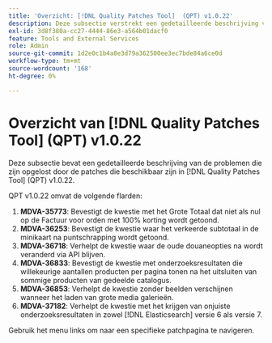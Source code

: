 ```yaml
---
title: 'Overzicht: [!DNL Quality Patches Tool]  (QPT) v1.0.22'
description: Deze subsectie verstrekt een gedetailleerde beschrijving van de kwesties die door de flarden beschikbaar in  [!DNL Quality Patches Tool]  (QPT) v1.0.22 worden bevestigd.
exl-id: 3d8f380a-cc27-4444-86e3-a564b01dacf0
feature: Tools and External Services
role: Admin
source-git-commit: 1d2e0c1b4a8e3d79a362500ee3ec7bde84a6ce0d
workflow-type: tm+mt
source-wordcount: '168'
ht-degree: 0%

---
```


# Overzicht van [!DNL Quality Patches Tool] (QPT) v1.0.22

Deze subsectie bevat een gedetailleerde beschrijving van de problemen die zijn opgelost door de patches die beschikbaar zijn in [!DNL Quality Patches Tool] (QPT) v1.0.22.

QPT v1.0.22 omvat de volgende flarden:

1. **MDVA-35773**: Bevestigt de kwestie met het Grote Totaal dat niet als nul op de Factuur voor orden met 100% korting wordt getoond.
1. **MDVA-36253**: Bevestigt de kwestie waar het verkeerde subtotaal in de minikaart na puntschrapping wordt getoond.
1. **MDVA-36718**: Verhelpt de kwestie waar de oude douaneopties na wordt veranderd via API blijven.
1. **MDVA-36833**: Bevestigt de kwestie met onderzoeksresultaten die willekeurige aantallen producten per pagina tonen na het uitsluiten van sommige producten van gedeelde catalogus.
1. **MDVA-36853**: Verhelpt de kwestie zonder beelden verschijnen wanneer het laden van grote media galerieën.
1. **MDVA-37182**: Verhelpt de kwestie met het krijgen van onjuiste onderzoeksresultaten in zowel [!DNL Elasticsearch] versie 6 als versie 7.

Gebruik het menu links om naar een specifieke patchpagina te navigeren.
